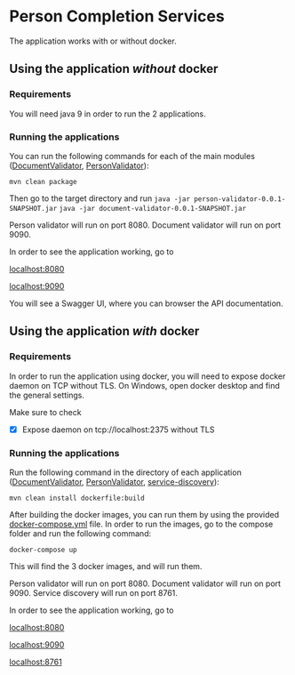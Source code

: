 
# Person Completion Services
The application works with or without docker.
## Using the application *without* docker
### Requirements
You will need java 9 in order to run the 2 applications.
### Running the applications
You can run the following commands for each of the main modules ([DocumentValidator](https://github.com/miky9090/person-completion/tree/master/DocumentValidator "DocumentValidator"), [PersonValidator](https://github.com/miky9090/person-completion/tree/master/PersonValidator "PersonValidator")):

    mvn clean package
    
Then go to the target directory and run 
`java -jar person-validator-0.0.1-SNAPSHOT.jar`
`java -jar document-validator-0.0.1-SNAPSHOT.jar`

Person validator will run on port 8080.
Document validator will run on port  9090.

In order to see the application working, go to

[localhost:8080](http://localhost:8080)

[localhost:9090](http://localhost:9090)

You will see a Swagger UI, where you can browser the API documentation.

## Using the application *with* docker
### Requirements
In order to run the application using docker, you will need to expose docker daemon on TCP without TLS.
On Windows, open docker desktop and find the general settings.

Make sure to check 

 - [X] Expose daemon on tcp://localhost:2375 without TLS

### Running the applications
Run the following command in the directory of each application ([DocumentValidator](https://github.com/miky9090/person-completion/tree/master/DocumentValidator "DocumentValidator"), [PersonValidator](https://github.com/miky9090/person-completion/tree/master/PersonValidator "PersonValidator"), [service-discovery](https://github.com/miky9090/person-completion/tree/master/service-discovery "service-discovery")):

    mvn clean install dockerfile:build 

After building the docker images, you can run them by using the provided [docker-compose.yml](https://github.com/miky9090/person-completion/blob/master/compose/docker-compose.yml "docker-compose.yml") file.
In order to run the images, go to the compose folder and run the following command:

    docker-compose up

This will find the 3 docker images, and will run them.

Person validator will run on port 8080.
Document validator will run on port  9090.
Service discovery will run on port 8761.

In order to see the application working, go to

[localhost:8080](http://localhost:8080)

[localhost:9090](http://localhost:9090)

[localhost:8761](http://localhost:8761)
